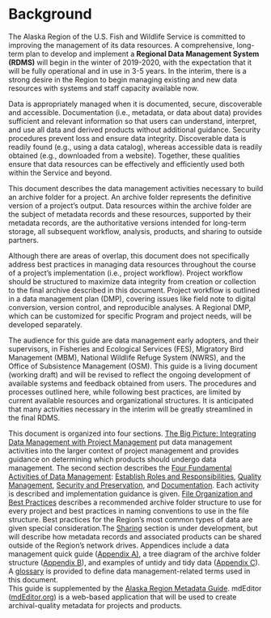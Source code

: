 # Background

The Alaska Region of the U.S. Fish and Wildlife Service is committed to improving the management of its data resources. A comprehensive, long-term plan to develop and implement a **Regional Data Management System \(RDMS\)** will begin in the winter of 2019-2020, with the expectation that it will be fully operational and in use in 3-5 years. In the interim, there is a strong desire in the Region to begin managing existing and new data resources with systems and staff capacity available now. 

Data is appropriately managed when it is documented, secure, discoverable and accessible. Documentation \(i.e., metadata, or data about data\) provides sufficient and relevant information so that users can understand, interpret, and use all data and derived products without additional guidance. Security procedures prevent loss and ensure data integrity. Discoverable data is readily found \(e.g., using a data catalog\), whereas accessible data is readily obtained \(e.g., downloaded from a website\). Together, these qualities ensure that data resources can be effectively and efficiently used both within the Service and beyond.

This document describes the data management activities necessary to build an archive folder for a project. An archive folder represents the definitive version of a project’s output. Data resources within the archive folder are the subject of metadata records and these resources, supported by their metadata records, are the authoritative versions intended for long-term storage, all subsequent workflow, analysis, products, and sharing to outside partners.  

Although there are areas of overlap, this document does not specifically address best practices in managing data resources throughout the course of a project’s implementation \(i.e., project workflow\).  Project workflow should be structured to maximize data integrity from creation or collection to the final archive described in this document. Project workflow is outlined in a data management plan \(DMP\), covering issues like field note to digital conversion, version control, and reproducible analyses. A Regional DMP, which can be customized for specific Program and project needs, will be developed separately. 

The audience for this guide are data management early adopters, and their supervisors, in Fisheries and Ecological Services \(FES\), Migratory Bird Management \(MBM\), National Wildlife Refuge System \(NWRS\), and the Office of Subsistence Management \(OSM\). This guide is a living document \(working draft\) and will be revised to reflect the ongoing development of available systems and feedback obtained from users.  The procedures and processes outlined here, while following best practices, are limited by current available resources and organizational structures. It is anticipated that many activities necessary in the interim will be greatly streamlined in the final RDMS.

This document is organized into four sections. [The Big Picture: Integrating Data Management with Project Management](the-big-picture-integrating-data-management-with-project-management.md) put data management activities into the larger context of project management and provides guidance on determining which products should undergo data management. The second section describes the [Four Fundamental Activities of Data Management](../four-fundamental-activities-of-data-management/): [Establish Roles and Responsibilities](../four-fundamental-activities-of-data-management/establish-roles-and-responsibilities.md), [Quality Management](../four-fundamental-activities-of-data-management/quality-management.md), [Security and Preservation](../four-fundamental-activities-of-data-management/security-and-preservation.md), and [Documentation](../four-fundamental-activities-of-data-management/documentation/). Each activity is described and implementation guidance is given. [File Organization and Best Practices](../file-organization-and-best-practices/) describes a recommended archive folder structure to use for every project and best practices in naming conventions to use in the file structure. Best practices for the Region’s most common types of data are given special consideration.The [Sharing](../four-fundamental-activities-of-data-management/documentation/sharing.md) section is under development, but will describe how metadata records and associated products can be shared outside of the Region’s network drives. Appendices include a data management quick guide \([Appendix A\)](../appendix-a-interim-data-management-quick-guide.md), a tree diagram of the archive folder structure \([Appendix B](../appendix-b-tree-structure-for-file-organization-of-the-archive-record.md)\), and examples of untidy and tidy data \([Appendix C]()\). A [glossary](../glossary.md) is provided to define data management-related terms used in this document.  
This guide is supplemented by the [Alaska Region Metadata Guide](https://ak-region-dst.gitbook.io/alaska-region-mdeditor-interim-user-guide/). mdEditor \([mdEditor.org](https://www.mdeditor.org/)\) is a web-based application that will be used to create archival-quality metadata for projects and products.

